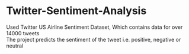 # Twitter-Sentiment-Analysis
Used Twitter US Airline Sentiment Dataset, Which contains data for over 14000 tweets\
The project predicts the sentiment of the tweet i.e. positive, negative or neutral
